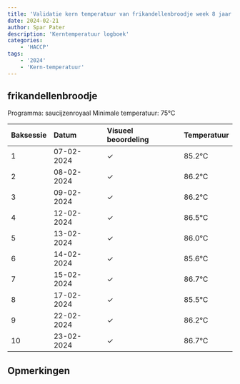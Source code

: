 ```yaml
---
title: 'Validatie kern temperatuur van frikandellenbroodje week 8 jaar 2024'
date: 2024-02-21
author: Spar Pater
description: 'Kerntemperatuur logboek'
categories:
    - 'HACCP'
tags:
    - '2024'
    - 'Kern-temperatuur'
---
```


## frikandellenbroodje

Programma: saucijzenroyaal
Minimale temperatuur: 75°C

| Baksessie | Datum | Visueel beoordeling | Temperatuur |
|:---|:---|:---|:---|
| 1 | 07-02-2024 | &check; | 85.2°C |
| 2 | 08-02-2024 | &check; | 86.2°C |
| 3 | 09-02-2024 | &check; | 86.2°C |
| 4 | 12-02-2024 | &check; | 86.5°C |
| 5 | 13-02-2024 | &check; | 86.0°C |
| 6 | 14-02-2024 | &check; | 85.6°C |
| 7 | 15-02-2024 | &check; | 86.7°C |
| 8 | 17-02-2024 | &check; | 85.5°C |
| 9 | 22-02-2024 | &check; | 86.2°C |
| 10 | 23-02-2024 | &check; | 86.7°C |

## Opmerkingen


